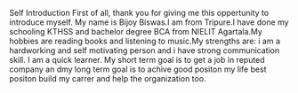 Self Introduction
First of all, thank you for giving me this oppertunity to introduce myself.
My name is Bijoy Biswas.I am from Tripure.I have done my schooling KTHSS and bachelor degree BCA from NIELIT Agartala.My hobbies are reading books and listening to music.My strengths are: i am a hardworking and self motivating person and i have strong communication skill. I am a quick learner. My short term goal is to get a job in reputed company an dmy long term goal is to achive good positon my life best positon build my carrer  and help the organization too.


